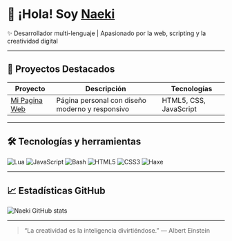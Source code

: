 # 👋 ¡Hola! Soy [Naeki](https://naekixd.github.io/Molk)

✨ Desarrollador multi-lenguaje | Apasionado por la web, scripting y la creatividad digital

---

## 🚀 Proyectos Destacados

| Proyecto            | Descripción                         | Tecnologías        |
|---------------------|-----------------------------------|--------------------|
| [Mi Pagina Web](https://naekixd.github.io/Molk) | Página personal con diseño moderno y responsivo | HTML5, CSS, JavaScript |


---

## 🛠️ Tecnologías y herramientas

![Lua](https://img.shields.io/badge/Lua-2C2D72?style=for-the-badge&logo=lua&logoColor=white)
![JavaScript](https://img.shields.io/badge/JavaScript-F7DF1E?style=for-the-badge&logo=javascript&logoColor=black)
![Bash](https://img.shields.io/badge/Bash-4EAA25?style=for-the-badge&logo=gnu-bash&logoColor=white)
![HTML5](https://img.shields.io/badge/HTML5-E34F26?style=for-the-badge&logo=html5&logoColor=white)
![CSS3](https://img.shields.io/badge/CSS3-1572B6?style=for-the-badge&logo=css3&logoColor=white)
![Haxe](https://img.shields.io/badge/Haxe-DF7900?style=for-the-badge&logo=haxe&logoColor=white)

---

## 📈 Estadísticas GitHub

![Naeki GitHub stats](https://github-readme-stats.vercel.app/api?username=naekirealxd&show_icons=true&theme=radical)

---

> “La creatividad es la inteligencia divirtiéndose.” — Albert Einstein
